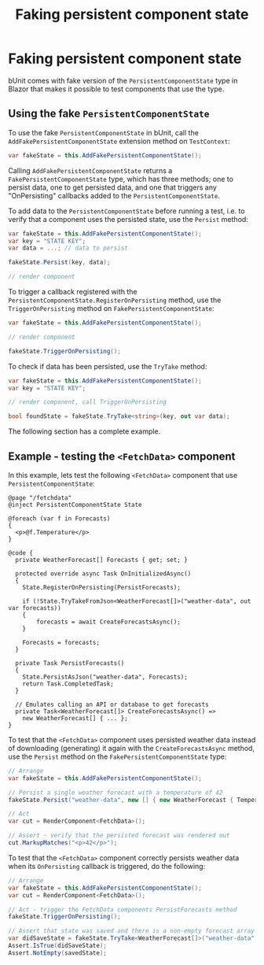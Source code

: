 ﻿---
uid: faking-persistentcomponentstate
title: Faking persistent component state
---

# Faking persistent component state

bUnit comes with fake version of the `PersistentComponentState` type in Blazor that makes it possible to test components that use the type.

## Using the fake `PersistentComponentState`

To use the fake `PersistentComponentState` in bUnit, call the `AddFakePersistentComponentState` extension method on `TestContext`:

```csharp
var fakeState = this.AddFakePersistentComponentState();
```

Calling `AddFakePersistentComponentState` returns a `FakePersistentComponentState` type, which has three methods; one to persist data, one to get persisted data, and one that triggers any "OnPersisting" callbacks added to the `PersistentComponentState`.

To add data to the `PersistentComponentState` before running a test, i.e. to verify that a component uses the persisted state, use the `Persist` method:

```csharp
var fakeState = this.AddFakePersistentComponentState();
var key = "STATE KEY";
var data = ...; // data to persist

fakeState.Persist(key, data);

// render component
```
To trigger a callback registered with the `PersistentComponentState.RegisterOnPersisting` method, use the `TriggerOnPersisting` method on `FakePersistentComponentState`:

```csharp
var fakeState = this.AddFakePersistentComponentState();

// render component

fakeState.TriggerOnPersisting();
```

To check if data has been persisted, use the `TryTake` method:

```csharp
var fakeState = this.AddFakePersistentComponentState();
var key = "STATE KEY";

// render component, call TriggerOnPersisting

bool foundState = fakeState.TryTake<string>(key, out var data);
```

The following section has a complete example.

## Example - testing the `<FetchData>` component

In this example, lets test the following `<FetchData>` component that use `PersistentComponentState`:

```cshtml
@page "/fetchdata"
@inject PersistentComponentState State

@foreach (var f in Forecasts)
{
  <p>@f.Temperature</p>
}

@code {
  private WeatherForecast[] Forecasts { get; set; }

  protected override async Task OnInitializedAsync()
  {
    State.RegisterOnPersisting(PersistForecasts);
    
    if (!State.TryTakeFromJson<WeatherForecast[]>("weather-data", out var forecasts))
    {
        forecasts = await CreateForecastsAsync();
    }
    
    Forecasts = forecasts;
  }

  private Task PersistForecasts()
  {
    State.PersistAsJson("weather-data", Forecasts);
    return Task.CompletedTask;
  }

  // Emulates calling an API or database to get forecasts
  private Task<WeatherForecast[]> CreateForecastsAsync() =>
    new WeatherForecast[] { ... };
}
```

To test that the `<FetchData>` component uses persisted weather data instead of downloading (generating) it again with the `CreateForecastsAsync` method, use the `Persist` method on the `FakePersistentComponentState` type:

```csharp
// Arrange
var fakeState = this.AddFakePersistentComponentState();

// Persist a single weather forecast with a temperature of 42
fakeState.Persist("weather-data", new [] { new WeatherForecast { Temperature = 42 } });

// Act
var cut = RenderComponent<FetchData>();

// Assert - verify that the persisted forecast was rendered out
cut.MarkupMatches("<p>42</p>");
```    

To test that the `<FetchData>` component correctly persists weather data when its `OnPersisting` callback is triggered, do the following:

```csharp
// Arrange
var fakeState = this.AddFakePersistentComponentState();
var cut = RenderComponent<FetchData>();

// Act - trigger the FetchData components PersistForecasts method
fakeState.TriggerOnPersisting();

// Assert that state was saved and there is a non-empty forecast array returned
var didSaveState = fakeState.TryTake<WeatherForecast[]>("weather-data", out var savedState);
Assert.IsTrue(didSaveState);
Assert.NotEmpty(savedState);
```   

